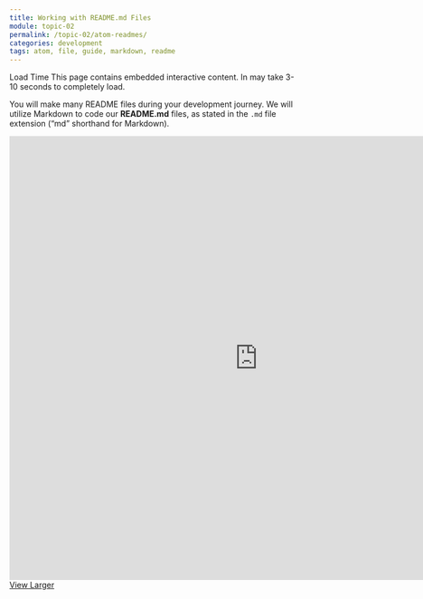 ```yaml
---
title: Working with README.md Files
module: topic-02
permalink: /topic-02/atom-readmes/
categories: development
tags: atom, file, guide, markdown, readme
---
```


<div class="divider-heading"></div>


<span class="label label-warning">Load Time</span> This page contains embedded interactive content. In may take 3-10 seconds to completely load.

You will make many README files during your development journey. We will utilize Markdown to code our **README.md** files, as stated in the `.md` file extension (“md” shorthand for Markdown).

<iframe src="https://umontanamediaarts.com/MART341/wp-admin/admin-ajax.php?action=h5p_embed&id=10" width="877" height="785" frameborder="0" allowfullscreen="allowfullscreen"></iframe><script src="https://umontanamediaarts.com/MART341/wp-content/plugins/h5p/h5p-php-library/js/h5p-resizer.js" charset="UTF-8"></script>
<a href="https://umontanamediaarts.com/MART341/wp-admin/admin-ajax.php?action=h5p_embed&id=10" class="btn btn-default btn-xs" target="_blank">View Larger</a>
